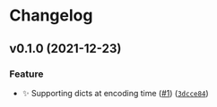 # Changelog

<!--next-version-placeholder-->

## v0.1.0 (2021-12-23)
### Feature
* ✨ Supporting dicts at encoding time ([#1](https://github.com/puria/url64/issues/1)) ([`3dcce84`](https://github.com/puria/url64/commit/3dcce849e50d2a8b5fe3162337f3621615f8a778))
